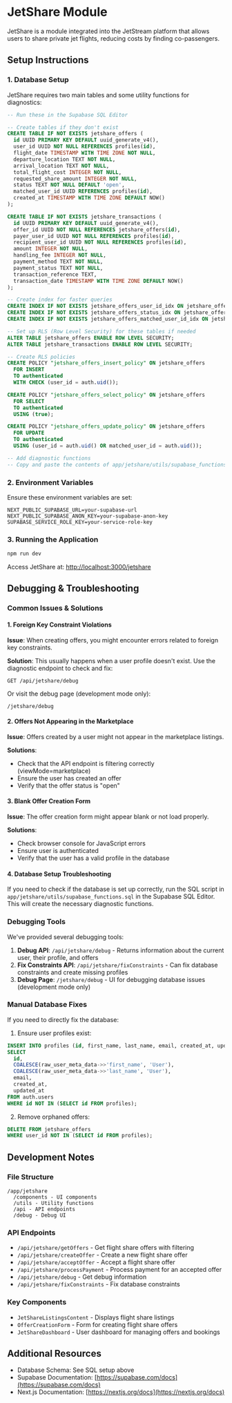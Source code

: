 # JetShare Module

JetShare is a module integrated into the JetStream platform that allows users to share private jet flights, reducing costs by finding co-passengers.

## Setup Instructions

### 1. Database Setup

JetShare requires two main tables and some utility functions for diagnostics:

```sql
-- Run these in the Supabase SQL Editor

-- Create tables if they don't exist
CREATE TABLE IF NOT EXISTS jetshare_offers (
  id UUID PRIMARY KEY DEFAULT uuid_generate_v4(),
  user_id UUID NOT NULL REFERENCES profiles(id),
  flight_date TIMESTAMP WITH TIME ZONE NOT NULL,
  departure_location TEXT NOT NULL,
  arrival_location TEXT NOT NULL,
  total_flight_cost INTEGER NOT NULL,
  requested_share_amount INTEGER NOT NULL,
  status TEXT NOT NULL DEFAULT 'open',
  matched_user_id UUID REFERENCES profiles(id),
  created_at TIMESTAMP WITH TIME ZONE DEFAULT NOW()
);

CREATE TABLE IF NOT EXISTS jetshare_transactions (
  id UUID PRIMARY KEY DEFAULT uuid_generate_v4(),
  offer_id UUID NOT NULL REFERENCES jetshare_offers(id),
  payer_user_id UUID NOT NULL REFERENCES profiles(id),
  recipient_user_id UUID NOT NULL REFERENCES profiles(id),
  amount INTEGER NOT NULL,
  handling_fee INTEGER NOT NULL,
  payment_method TEXT NOT NULL,
  payment_status TEXT NOT NULL,
  transaction_reference TEXT,
  transaction_date TIMESTAMP WITH TIME ZONE DEFAULT NOW()
);

-- Create index for faster queries
CREATE INDEX IF NOT EXISTS jetshare_offers_user_id_idx ON jetshare_offers(user_id);
CREATE INDEX IF NOT EXISTS jetshare_offers_status_idx ON jetshare_offers(status);
CREATE INDEX IF NOT EXISTS jetshare_offers_matched_user_id_idx ON jetshare_offers(matched_user_id);

-- Set up RLS (Row Level Security) for these tables if needed
ALTER TABLE jetshare_offers ENABLE ROW LEVEL SECURITY;
ALTER TABLE jetshare_transactions ENABLE ROW LEVEL SECURITY;

-- Create RLS policies
CREATE POLICY "jetshare_offers_insert_policy" ON jetshare_offers
  FOR INSERT
  TO authenticated
  WITH CHECK (user_id = auth.uid());

CREATE POLICY "jetshare_offers_select_policy" ON jetshare_offers
  FOR SELECT
  TO authenticated
  USING (true);

CREATE POLICY "jetshare_offers_update_policy" ON jetshare_offers
  FOR UPDATE
  TO authenticated
  USING (user_id = auth.uid() OR matched_user_id = auth.uid());

-- Add diagnostic functions
-- Copy and paste the contents of app/jetshare/utils/supabase_functions.sql here
```

### 2. Environment Variables

Ensure these environment variables are set:

```env
NEXT_PUBLIC_SUPABASE_URL=your-supabase-url
NEXT_PUBLIC_SUPABASE_ANON_KEY=your-supabase-anon-key
SUPABASE_SERVICE_ROLE_KEY=your-service-role-key
```

### 3. Running the Application

```bash
npm run dev
```

Access JetShare at: <http://localhost:3000/jetshare>

## Debugging & Troubleshooting

### Common Issues & Solutions

#### 1. Foreign Key Constraint Violations

**Issue**: When creating offers, you might encounter errors related to foreign key constraints.

**Solution**: This usually happens when a user profile doesn't exist. Use the diagnostic endpoint to check and fix:

```
GET /api/jetshare/debug
```

Or visit the debug page (development mode only):

```
/jetshare/debug
```

#### 2. Offers Not Appearing in the Marketplace

**Issue**: Offers created by a user might not appear in the marketplace listings.

**Solutions**:

- Check that the API endpoint is filtering correctly (viewMode=marketplace)
- Ensure the user has created an offer
- Verify that the offer status is "open"

#### 3. Blank Offer Creation Form

**Issue**: The offer creation form might appear blank or not load properly.

**Solutions**:

- Check browser console for JavaScript errors
- Ensure user is authenticated
- Verify that the user has a valid profile in the database

#### 4. Database Setup Troubleshooting

If you need to check if the database is set up correctly, run the SQL script in `app/jetshare/utils/supabase_functions.sql` in the Supabase SQL Editor. This will create the necessary diagnostic functions.

### Debugging Tools

We've provided several debugging tools:

1. **Debug API**: `/api/jetshare/debug` - Returns information about the current user, their profile, and offers
2. **Fix Constraints API**: `/api/jetshare/fixConstraints` - Can fix database constraints and create missing profiles
3. **Debug Page**: `/jetshare/debug` - UI for debugging database issues (development mode only)

### Manual Database Fixes

If you need to directly fix the database:

1. Ensure user profiles exist:

```sql
INSERT INTO profiles (id, first_name, last_name, email, created_at, updated_at)
SELECT 
  id, 
  COALESCE(raw_user_meta_data->>'first_name', 'User'),
  COALESCE(raw_user_meta_data->>'last_name', 'User'),
  email,
  created_at,
  updated_at
FROM auth.users
WHERE id NOT IN (SELECT id FROM profiles);
```

2. Remove orphaned offers:

```sql
DELETE FROM jetshare_offers
WHERE user_id NOT IN (SELECT id FROM profiles);
```

## Development Notes

### File Structure

```
/app/jetshare
  /components - UI components
  /utils - Utility functions
  /api - API endpoints
  /debug - Debug UI
```

### API Endpoints

- `/api/jetshare/getOffers` - Get flight share offers with filtering
- `/api/jetshare/createOffer` - Create a new flight share offer
- `/api/jetshare/acceptOffer` - Accept a flight share offer
- `/api/jetshare/processPayment` - Process payment for an accepted offer
- `/api/jetshare/debug` - Get debug information
- `/api/jetshare/fixConstraints` - Fix database constraints

### Key Components

- `JetShareListingsContent` - Displays flight share listings
- `OfferCreationForm` - Form for creating flight share offers
- `JetShareDashboard` - User dashboard for managing offers and bookings

## Additional Resources

- Database Schema: See SQL setup above
- Supabase Documentation: [https://supabase.com/docs](https://supabase.com/docs)
- Next.js Documentation: [https://nextjs.org/docs](https://nextjs.org/docs)
